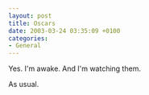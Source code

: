 ```yaml
---
layout: post
title: Oscars
date: 2003-03-24 03:35:09 +0100
categories:
- General
---
```

Yes. I'm awake. And I'm watching them.

As usual.

